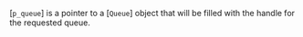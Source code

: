 [`p_queue`] is a pointer to a [`Queue`] object that will be filled
with the handle for the requested queue.
